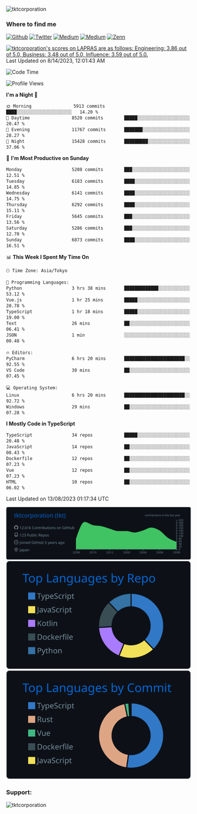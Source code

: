 <p align="left"> <img src="https://komarev.com/ghpvc/?username=tktcorporation&label=Profile%20views&color=0e75b6&style=flat" alt="tktcorporation" /> </p>

<h3>Where to find me</h3>
<p>
<a href="https://github.com/tktcorporation" target="_blank"><img alt="Github" src="https://img.shields.io/badge/GitHub-%2312100E.svg?&style=for-the-badge&logo=Github&logoColor=white" /></a>
<a href="https://twitter.com/tktcorporation" target="_blank"><img alt="Twitter" src="https://img.shields.io/badge/twitter-%231DA1F2.svg?&style=for-the-badge&logo=twitter&logoColor=white" /></a>
<a href="https://www.linkedin.com/in/tktcorporation" target="_blank"><img alt="Medium" src="https://img.shields.io/badge/linkdin-0a66c2.svg?&style=for-the-badge&logo=linkedin&logoColor=white" /></a>
<a href="https://qiita.com/tktcorporation" target="_blank"><img alt="Medium" src="https://img.shields.io/badge/qiita-55C500.svg?&style=for-the-badge&logo=qiita&logoColor=white" /></a>
<a href="https://zenn.dev/tktcorporation" target="_blank"><img alt="Zenn" src="https://img.shields.io/badge/Zenn-3EA8FF.svg?&style=for-the-badge&logo=Zenn&logoColor=white" /></a>
</p>

<!--START_SECTION:lapras-card-->
<p ><a href="https://lapras.com/public/tktcorporation" target="_blank" rel="noopener noreferrer"><img alt="tktcorporation's scores on LAPRAS are as follows: Engineering: 3.86 out of 5.0, Business: 3.48 out of 5.0, Influence: 3.59 out of 5.0." src="https://lapras-card-generator.vercel.app/api/svg?e=3.86&b=3.48&i=3.59&b1=%23232323&b2=%236d6d6d&i1=%23212121&i2=%23818181&l=en" width="300" ></a>  
Last Updated on 8/14/2023, 12:01:43 AM</p>
<!--END_SECTION:lapras-card-->
  
<!--START_SECTION:waka-->
![Code Time](http://img.shields.io/badge/Code%20Time-1%2C102%20hrs%2052%20mins-blue)

![Profile Views](http://img.shields.io/badge/Profile%20Views-1-blue)

**I'm a Night 🦉** 

```text
🌞 Morning                5913 commits        ████░░░░░░░░░░░░░░░░░░░░░   14.20 % 
🌆 Daytime                8520 commits        █████░░░░░░░░░░░░░░░░░░░░   20.47 % 
🌃 Evening                11767 commits       ███████░░░░░░░░░░░░░░░░░░   28.27 % 
🌙 Night                  15428 commits       █████████░░░░░░░░░░░░░░░░   37.06 % 
```
📅 **I'm Most Productive on Sunday** 

```text
Monday                   5208 commits        ███░░░░░░░░░░░░░░░░░░░░░░   12.51 % 
Tuesday                  6183 commits        ████░░░░░░░░░░░░░░░░░░░░░   14.85 % 
Wednesday                6141 commits        ████░░░░░░░░░░░░░░░░░░░░░   14.75 % 
Thursday                 6292 commits        ████░░░░░░░░░░░░░░░░░░░░░   15.11 % 
Friday                   5645 commits        ███░░░░░░░░░░░░░░░░░░░░░░   13.56 % 
Saturday                 5286 commits        ███░░░░░░░░░░░░░░░░░░░░░░   12.70 % 
Sunday                   6873 commits        ████░░░░░░░░░░░░░░░░░░░░░   16.51 % 
```


📊 **This Week I Spent My Time On** 

```text
🕑︎ Time Zone: Asia/Tokyo

💬 Programming Languages: 
Python                   3 hrs 38 mins       █████████████░░░░░░░░░░░░   53.12 % 
Vue.js                   1 hr 25 mins        █████░░░░░░░░░░░░░░░░░░░░   20.78 % 
TypeScript               1 hr 18 mins        █████░░░░░░░░░░░░░░░░░░░░   19.00 % 
Text                     26 mins             ██░░░░░░░░░░░░░░░░░░░░░░░   06.41 % 
JSON                     1 min               ░░░░░░░░░░░░░░░░░░░░░░░░░   00.48 % 

🔥 Editors: 
PyCharm                  6 hrs 20 mins       ███████████████████████░░   92.55 % 
VS Code                  30 mins             ██░░░░░░░░░░░░░░░░░░░░░░░   07.45 % 

💻 Operating System: 
Linux                    6 hrs 20 mins       ███████████████████████░░   92.72 % 
Windows                  29 mins             ██░░░░░░░░░░░░░░░░░░░░░░░   07.28 % 
```

**I Mostly Code in TypeScript** 

```text
TypeScript               34 repos            █████░░░░░░░░░░░░░░░░░░░░   20.48 % 
JavaScript               14 repos            ██░░░░░░░░░░░░░░░░░░░░░░░   08.43 % 
Dockerfile               12 repos            ██░░░░░░░░░░░░░░░░░░░░░░░   07.23 % 
Vue                      12 repos            ██░░░░░░░░░░░░░░░░░░░░░░░   07.23 % 
HTML                     10 repos            ██░░░░░░░░░░░░░░░░░░░░░░░   06.02 % 
```




 Last Updated on 13/08/2023 01:17:34 UTC
<!--END_SECTION:waka-->

[![](https://raw.githubusercontent.com/tktcorporation/tktcorporation/master/profile-summary-card-output/github_dark/0-profile-details.svg)](https://github.com/vn7n24fzkq/github-profile-summary-cards)
[![](https://raw.githubusercontent.com/tktcorporation/tktcorporation/master/profile-summary-card-output/github_dark/1-repos-per-language.svg)](https://github.com/vn7n24fzkq/github-profile-summary-cards) [![](https://raw.githubusercontent.com/tktcorporation/tktcorporation/master/profile-summary-card-output/github_dark/2-most-commit-language.svg)](https://github.com/vn7n24fzkq/github-profile-summary-cards)

<h3 align="left">Support:</h3>
<p><a href="https://www.buymeacoffee.com/tktcorporation"> <img align="left" src="https://cdn.buymeacoffee.com/buttons/v2/default-yellow.png" height="50" width="210" alt="tktcorporation" /></a></p><br><br>

